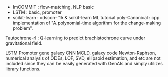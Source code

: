 - ImCOMMIT : flow-matching, NLP basic
- LSTM : basic, promoter
- scikit-learn : odscon-'15 & scikit-learn ML tutorial
poly-Canonical : cpp implementation of "A polynomial-time algorithm for the change-making problem".

Tautochrone-rl : Q-learning to predict brachistochrone curve under gravitational field.

LSTM Promoter gene
galaxy CNN
MCLD, galaxy code
Newton-Raphson, numerical analysis of ODEs, LOF, SVD, ellipsoid estimation, and etc are not included since they can be easily generated with GenAIs and simply utilizes library functions.
